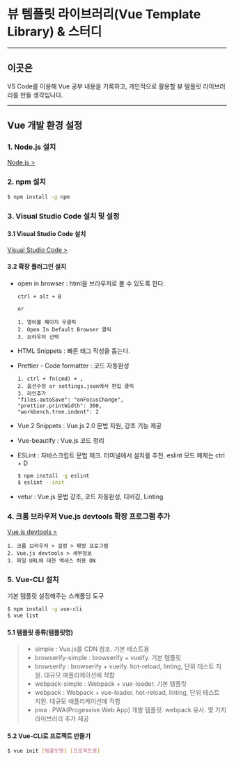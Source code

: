 # 뷰 템플릿 라이브러리(Vue Template Library) & 스터디

---

## 이곳은

VS Code를 이용해 Vue 공부 내용을 기록하고, 개인적으로 활용할 뷰 템플릿 라이브러리를 만들 생각입니다.

---

## Vue 개발 환경 설정

### 1. Node.js 설치

[Node.js >](https://nodejs.org/ko/)

### 2. npm 설치

```bash
$ npm install -g npm

```

### 3. Visual Studio Code 설치 및 설정

#### 3.1 Visual Studio Code 설치

[Visual Studio Code >](https://code.visualstudio.com/)

#### 3.2 확장 플러그인 설치

- open in browser : html을 브라우저로 볼 수 있도록 한다.

  ```
  ctrl + alt + B

  or

  1. 열어볼 페이지 우클릭
  2. Open In Default Browser 클릭
  3. 브라우저 선택
  ```

- HTML Snippets : 빠른 태그 작성을 돕는다.

- Prettier - Code formatter : 코드 자동완성

  ```
  1. ctrl + fn(cmd) + ,
  2. 옵션수정 or settings.json에서 편집 클릭
  3. 라인추가
  "files.autoSave": "onFocusChange",
  "prettier.printWidth": 300,
  "workbench.tree.indent": 2
  ```

- Vue 2 Snippets : Vue.js 2.0 문법 지원, 강조 기능 제공

- Vue-beautify : Vue.js 코드 정리

- ESLint : 자바스크립트 문법 체크. 터미널에서 설치를 추천. eslint 모드 해제는 ctrl + D

  ```bash
  $ npm install -g eslint
  $ eslint --init
  ```

- vetur : Vue.js 문법 강조, 코드 자동완성, 디버깅, Linting

### 4. 크롬 브라우저 Vue.js devtools 확장 프로그램 추가

[Vue.js devtools >](https://chrome.google.com/webstore/detail/vuejs-devtools/nhdogjmejiglipccpnnnanhbledajbpd?hl=ko)

    1. 크롬 브라우저 > 설정 > 확장 프로그램
    2. Vue.js devtools > 세부정보
    3. 파일 URL에 대한 액세스 허용 ON

### 5. Vue-CLI 설치

기본 템플릿 설정해주는 스캐폴딩 도구

```bash
$ npm install -g vue-cli
$ vue list
```

#### 5.1 템플릿 종류(템플릿명)

> - simple : Vue.js를 CDN 참조. 기본 테스트용
> - browserify-simple : browserify + vueify. 기본 템플릿
> - browserify : browserify + vueify. hot-reload, linting, 단위 테스트 지원. 대규모 애플리케이션에 적합
> - webpack-simple : Webpack + vue-loader. 기본 템플릿
> - webpack : Webpack + vue-loader. hot-reload, linting, 단위 테스트 지원. 대규모 애플리케이션에 적합
> - pwa : PWA(Progessive Web App) 개발 템플릿. webpack 유사. 몇 가지 라이브러리 추가 제공

#### 5.2 Vue-CLI로 프로젝트 만들기

```bash
$ vue init [템플릿명] [프로젝트명]
```
